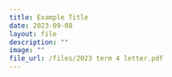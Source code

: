 ```yaml
---
title: Example Title
date: 2023-09-08
layout: file
description: ""
image: ""
file_url: /files/2023 term 4 letter.pdf
---
```

